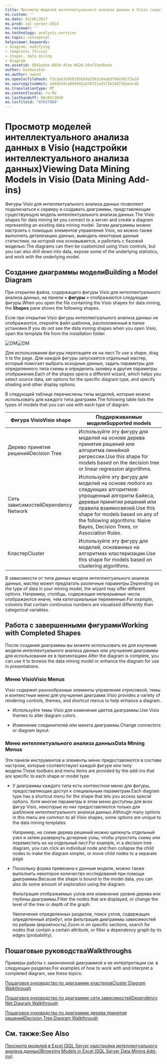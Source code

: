 ```yaml
---
title: Просмотр моделей интеллектуального анализа данных в Visio (надстройки интеллектуального анализа данных) | Документация Майкрософт
ms.custom: ''
ms.date: 03/06/2017
ms.prod: sql-server-2014
ms.reviewer: ''
ms.technology: analysis-services
ms.topic: conceptual
helpviewer_keywords:
- diagram, modifying
- templates [Visio]
- shapes, data mining
- diagram
ms.assetid: 5841adea-6650-4fae-8526-26af33edbede
author: minewiskan
ms.author: owend
ms.openlocfilehash: f3c1e63c058295b93e2562c64a6df90a30273a10
ms.sourcegitcommit: ad4d92dce894592a259721a1571b1d8736abacdb
ms.translationtype: MT
ms.contentlocale: ru-RU
ms.lasthandoff: 08/04/2020
ms.locfileid: "87657909"
---
```

# <a name="viewing-data-mining-models-in-visio-data-mining-add-ins"></a><span data-ttu-id="4a745-102">Просмотр моделей интеллектуального анализа данных в Visio (надстройки интеллектуального анализа данных)</span><span class="sxs-lookup"><span data-stu-id="4a745-102">Viewing Data Mining Models in Visio (Data Mining Add-ins)</span></span>
  <span data-ttu-id="4a745-103">Фигуры Visio для интеллектуального анализа данных позволяют подключаться к серверу и создавать диаграммы, представляющие существующую модель интеллектуального анализа данных.</span><span class="sxs-lookup"><span data-stu-id="4a745-103">The Visio shapes for data mining let you connect to a server and create a diagram representing an existing data mining model.</span></span> <span data-ttu-id="4a745-104">Затем диаграммы можно настроить с помощью элементов управления Visio, но можно также выполнять детализацию данных, выводить некоторые данные статистики, на которой она основывается, и работать с базовой моделью.</span><span class="sxs-lookup"><span data-stu-id="4a745-104">The diagrams can then be customized using Visio controls, but you can also drill down into data, expose some of the underlying statistics, and work with the underlying model.</span></span>  
  
## <a name="building-a-model-diagram"></a><span data-ttu-id="4a745-105">Создание диаграммы модели</span><span class="sxs-lookup"><span data-stu-id="4a745-105">Building a Model Diagram</span></span>  
 <span data-ttu-id="4a745-106">При открытии файла, содержащего фигуры Visio для интеллектуального анализа данных, на панели « **фигуры** » отображаются следующие фигуры.</span><span class="sxs-lookup"><span data-stu-id="4a745-106">When you open the file containing the Visio shapes for data mining, the **Shapes** pane shows the following shapes.</span></span>  
  
 <span data-ttu-id="4a745-107">Если при открытии Visio фигуры интеллектуального анализа данных не отображаются, откройте файл шаблона, расположенный в папке установки.</span><span class="sxs-lookup"><span data-stu-id="4a745-107">If you do not see the data mining shapes when you open Visio, open the template file from the installation folder.</span></span>  
  
 <span data-ttu-id="4a745-108">![DM](media/dm-stencil.gif "DM")</span><span class="sxs-lookup"><span data-stu-id="4a745-108">![DM](media/dm-stencil.gif "DM")</span></span>  
  
 <span data-ttu-id="4a745-109">Для использования фигуры перетащите ее на лист.</span><span class="sxs-lookup"><span data-stu-id="4a745-109">To use a shape, drag it to the page.</span></span> <span data-ttu-id="4a745-110">Для каждой фигуры запускается отдельный мастер, который помогает выбрать исходные данные, задать параметры для определенного типа схемы и определить заливку и другие параметры отображения.</span><span class="sxs-lookup"><span data-stu-id="4a745-110">Each of the shapes opens a different wizard, which helps you select source data, set options for the specific diagram type, and specify shading and other display options.</span></span>  
  
 <span data-ttu-id="4a745-111">В следующей таблице перечислены типы моделей, которые можно использовать для каждого типа диаграмм.</span><span class="sxs-lookup"><span data-stu-id="4a745-111">The following table lists the types of models that you can use with each type of diagram.</span></span>  
  
|<span data-ttu-id="4a745-112">Фигура Visio</span><span class="sxs-lookup"><span data-stu-id="4a745-112">Visio shape</span></span>|<span data-ttu-id="4a745-113">Поддерживаемые модели</span><span class="sxs-lookup"><span data-stu-id="4a745-113">Supported models</span></span>|  
|-----------------|----------------------|  
|<span data-ttu-id="4a745-114">Дерево принятия решений</span><span class="sxs-lookup"><span data-stu-id="4a745-114">Decision Tree</span></span>|<span data-ttu-id="4a745-115">Используйте эту фигуру для моделей на основе дерева принятия решений или алгоритма линейной регрессии.</span><span class="sxs-lookup"><span data-stu-id="4a745-115">Use this shape for models based on the decision tree or linear regression algorithms.</span></span>|  
|<span data-ttu-id="4a745-116">Сеть зависимостей</span><span class="sxs-lookup"><span data-stu-id="4a745-116">Dependency Network</span></span>|<span data-ttu-id="4a745-117">Используйте эту фигуру для моделей на основе любого из следующих алгоритмов: упрощенный алгоритм Байеса, деревья принятия решений или правила взаимосвязей.</span><span class="sxs-lookup"><span data-stu-id="4a745-117">Use this shape for models based on any of the following algorithms: Naive Bayes, Decision Trees, or Association Rules.</span></span>|  
|<span data-ttu-id="4a745-118">Кластер</span><span class="sxs-lookup"><span data-stu-id="4a745-118">Cluster</span></span>|<span data-ttu-id="4a745-119">Используйте эту фигуру для моделей, основанных на алгоритмах кластеризации.</span><span class="sxs-lookup"><span data-stu-id="4a745-119">Use this shape for models based on clustering algorithms.</span></span>|  
  
 <span data-ttu-id="4a745-120">В зависимости от типа данных модели интеллектуального анализа данных, мастер может предлагать различные параметры.</span><span class="sxs-lookup"><span data-stu-id="4a745-120">Depending on the type of data in your mining model, the wizard may offer different options.</span></span> <span data-ttu-id="4a745-121">Например, столбцы, содержащие непрерывные числа отображаются иначе, чем категориальные переменные.</span><span class="sxs-lookup"><span data-stu-id="4a745-121">For example, columns that contain continuous numbers are visualized differently than categorical variables.</span></span>  
  
## <a name="working-with-completed-shapes"></a><span data-ttu-id="4a745-122">Работа с завершенными фигурами</span><span class="sxs-lookup"><span data-stu-id="4a745-122">Working with Completed Shapes</span></span>  
 <span data-ttu-id="4a745-123">После создания диаграммы вы можете использовать ее для изучения модели интеллектуального анализа данных или улучшения диаграммы для использования ее в презентациях.</span><span class="sxs-lookup"><span data-stu-id="4a745-123">After the diagram is complete, you can use it to browse the data mining model or enhance the diagram for use in presentations.</span></span>  
  
### <a name="visio-menus"></a><span data-ttu-id="4a745-124">Меню Visio</span><span class="sxs-lookup"><span data-stu-id="4a745-124">Visio Menus</span></span>  
 <span data-ttu-id="4a745-125">Visio содержит разнообразные элементы управления отрисовкой, темы и контекстные меню для улучшения диаграмм.</span><span class="sxs-lookup"><span data-stu-id="4a745-125">Visio provides a variety of rendering controls, themes, and shortcut menus to help enhance a diagram.</span></span>  
  
-   <span data-ttu-id="4a745-126">Используйте темы Visio для изменения цветов диаграммы.</span><span class="sxs-lookup"><span data-stu-id="4a745-126">Use Visio themes to alter diagram colors.</span></span>  
  
-   <span data-ttu-id="4a745-127">Изменение соединителей или макета диаграммы.</span><span class="sxs-lookup"><span data-stu-id="4a745-127">Change connectors or diagram layout.</span></span>  
  
### <a name="data-mining-menus"></a><span data-ttu-id="4a745-128">Меню интеллектуального анализа данных</span><span class="sxs-lookup"><span data-stu-id="4a745-128">Data Mining Menus</span></span>  
 <span data-ttu-id="4a745-129">Эти панели инструментов и элементы меню предоставляются в составе настроек, которые соответствуют каждой фигуре или типу модели.</span><span class="sxs-lookup"><span data-stu-id="4a745-129">These toolbars and menu items are provided by the add-ins that are specific to each shape or model type</span></span>  
  
-   <span data-ttu-id="4a745-130">У диаграммы каждого типа есть контекстное меню для фигуры, предоставляющее доступ к специальным параметрам.</span><span class="sxs-lookup"><span data-stu-id="4a745-130">Each diagram type has a shortcut menu for the shape that lets you access special options.</span></span> <span data-ttu-id="4a745-131">Хотя многие параметры в этом меню доступны для всех фигур Visio, некоторые из них предоставляются только для шаблонов интеллектуального анализа данных.</span><span class="sxs-lookup"><span data-stu-id="4a745-131">Although many options in this menu are common to all Visio shapes, some options are unique to the data mining templates</span></span>  
  
     <span data-ttu-id="4a745-132">Например, на схеме дерева решений можно щелкнуть отдельный узел и затем развернуть дочерние узлы, чтобы упростить схему или переместить их на отдельный лист.</span><span class="sxs-lookup"><span data-stu-id="4a745-132">For example, in a decision tree diagram, you can click an individual node and then collapse the child nodes to make the diagram simpler, or move child nodes to a separate page.</span></span>  
  
-   <span data-ttu-id="4a745-133">Поскольку форма привязана к данным модели, можно также выполнить некоторое количество исследований при помощи диаграммы.</span><span class="sxs-lookup"><span data-stu-id="4a745-133">Because the shape is bound to the model data, you can also do some amount of exploration using the diagram:</span></span>  
  
     <span data-ttu-id="4a745-134">Фильтрация отображаемых узлов или изменение уровня дерева или глубины диаграммы.</span><span class="sxs-lookup"><span data-stu-id="4a745-134">Filter the nodes that are displayed, or change the level of the tree or depth of the graph.</span></span>  
  
     <span data-ttu-id="4a745-135">Увеличение определенных разделов, поиск узлов, содержащих определенный атрибут, или фильтрация диаграммы зависимостей по ребрам (вероятность).</span><span class="sxs-lookup"><span data-stu-id="4a745-135">Zoom in on specific sections, search for nodes that contain a certain attribute, or filter a dependency graph by its edges (probability).</span></span>  
  
## <a name="walkthroughs"></a><span data-ttu-id="4a745-136">Пошаговые руководства</span><span class="sxs-lookup"><span data-stu-id="4a745-136">Walkthroughs</span></span>  
 <span data-ttu-id="4a745-137">Примеры работы с законченной диаграммой и ее интерпретации см. в следующих разделах:</span><span class="sxs-lookup"><span data-stu-id="4a745-137">For examples of how to work with and interpret a completed diagram, see these topics:</span></span>  
  
 [<span data-ttu-id="4a745-138">Пошаговое руководство по диаграмме кластеров</span><span class="sxs-lookup"><span data-stu-id="4a745-138">Cluster Diagram Walkthrough</span></span>](cluster-diagram-walkthrough-data-mining-add-ins.md)  
  
 [<span data-ttu-id="4a745-139">Пошаговое руководство по диаграмме сети зависимостей</span><span class="sxs-lookup"><span data-stu-id="4a745-139">Dependency Net Diagram Walkthrough</span></span>](dependency-network-diagram-walkthrough-data-mining-add-ins.md)  
  
 [<span data-ttu-id="4a745-140">Пошаговое руководство по диаграмме дерева принятия решений</span><span class="sxs-lookup"><span data-stu-id="4a745-140">Decision Tree Diagram Walkthrough</span></span>](decision-tree-diagram-walkthrough-data-mining-add-ins.md)  
  
## <a name="see-also"></a><span data-ttu-id="4a745-141">См. также:</span><span class="sxs-lookup"><span data-stu-id="4a745-141">See Also</span></span>  
 [<span data-ttu-id="4a745-142">Просмотр моделей в Excel &#40;SQL Server надстройки интеллектуального анализа данных&#41;</span><span class="sxs-lookup"><span data-stu-id="4a745-142">Browsing Models in Excel &#40;SQL Server Data Mining Add-ins&#41;</span></span>](browsing-models-in-excel-sql-server-data-mining-add-ins.md)  
  
  
